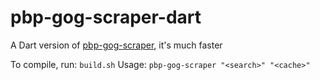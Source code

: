 # pbp-gog-scraper-dart

A Dart version of [pbp-gog-scraper](https://github.com/brisolo32/pbp-gog-scraper), it's much faster

To compile, run: `build.sh`
Usage: `pbp-gog-scraper "<search>" "<cache>"`

